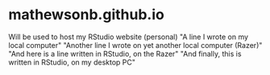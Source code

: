 # mathewsonb.github.io
Will be used to host my RStudio website (personal)
"A line I wrote on my local computer" 
"Another line I wrote on yet another local computer  (Razer)"
"And here is a line written in RStudio, on the Razer"
"And finally, this is written in RStudio, on my desktop PC"